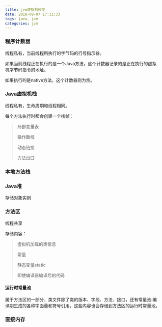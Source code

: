 ```yaml
---
title: jvm虚拟机模型
date: 2018-08-07 17:31:33
tags: java, jvm
categories: jvm
---
```


### 程序计数器 ###

线程私有，当前线程所执行的字节码的行号指示器。

如果当前线程正在执行的是一个Java方法，这个计数器记录的是正在执行的虚拟机字节码指令的地址。

如果执行的是native方法，这个计数器则为空。

### Java虚拟机栈 ###

线程私有，生命周期和线程相同。

每个方法执行时都会创建一个栈帧：

> 局部变量表
> 
> 操作数栈
> 
> 动态链接
> 
> 方法出口

### 本地方法栈 ###

### Java堆 ###

存储对象实例


### 方法区 ###

线程共享

存储内容：

> 虚拟机加载的类信息
> 
> 常量
> 
> 静态变量static
> 
> 即使编译器编译后的代码


#### 运行时常量池 ####

属于方法区的一部分，类文件除了类的版本、字段、方法、接口，还有常量池:编译期生成的各种字面量和符号引用，这些内容也会存储到方法区的运行时常量池。

### 直接内存 ###







